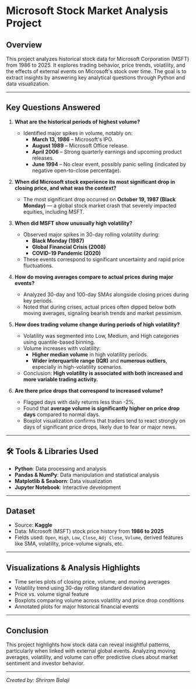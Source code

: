 
# Microsoft Stock Market Analysis Project

## Overview
This project analyzes historical stock data for Microsoft Corporation (MSFT) from 1986 to 2025. It explores trading behavior, price trends, volatility, and the effects of external events on Microsoft's stock over time. The goal is to extract insights by answering key analytical questions through Python and data visualization.

---

## Key Questions Answered

1. **What are the historical periods of highest volume?**  
   - Identified major spikes in volume, notably on:
     - **March 13, 1986** – Microsoft's IPO.
     - **August 1989** – Microsoft Office release.
     - **April 2006** – Strong quarterly earnings and upcoming product releases.
     - **June 1994** – No clear event, possibly panic selling (indicated by negative open-to-close percentage).

2. **When did Microsoft stock experience its most significant drop in closing price, and what was the context?**  
   - The most significant drop occurred on **October 19, 1987 (Black Monday)** — a global stock market crash that severely impacted equities, including MSFT.

3. **When did MSFT show unusually high volatility?**  
   - Observed major spikes in 30-day rolling volatility during:
     - **Black Monday (1987)**
     - **Global Financial Crisis (2008)**
     - **COVID-19 Pandemic (2020)**
   - These events correspond to significant uncertainty and rapid price fluctuations.

4. **How do moving averages compare to actual prices during major events?**  
   - Analyzed 30-day and 100-day SMAs alongside closing prices during key periods.
   - Noted that during crises, actual prices often dipped below both moving averages, signaling bearish trends and market pessimism.

5. **How does trading volume change during periods of high volatility?**  
   - Volatility was segmented into Low, Medium, and High categories using quantile-based binning.
   - Volume increases with volatility:
     - **Higher median volume** in high volatility periods.
     - **Wider interquartile range (IQR)** and **numerous outliers**, especially in high-volatility scenarios.
   - Conclusion: **High volatility is associated with both increased and more variable trading activity.**

6. **Are there price drops that correspond to increased volume?**  
   - Flagged days with daily returns less than -2%.
   - Found that **average volume is significantly higher on price drop days** compared to normal days.
   - Boxplot visualization confirms that traders tend to react strongly on days of significant price drops, likely due to fear or major news.

---

## 🛠️ Tools & Libraries Used
- **Python**: Data processing and analysis
- **Pandas & NumPy**: Data manipulation and statistical analysis
- **Matplotlib & Seaborn**: Data visualization
- **Jupyter Notebook**: Interactive development

---

##  Dataset
- Source: **Kaggle**
- Data: Microsoft (MSFT) stock price history from **1986 to 2025**
- Fields used: `Open`, `High`, `Low`, `Close`, `Adj Close`, `Volume`, derived features like SMA, volatility, price-volume signals, etc.

---

##  Visualizations & Analysis Highlights
- Time series plots of closing price, volume, and moving averages
- Volatility trend using 30-day rolling standard deviation
- Price vs. volume signal feature
- Boxplots comparing volume across volatility and price drop conditions
- Annotated plots for major historical financial events

---

##  Conclusion
This project highlights how stock data can reveal insightful patterns, particularly when linked with external global events. Analyzing moving averages, volatility, and volume can offer predictive clues about market sentiment and investor behavior.

---

 *Created by: Shriram Balaji*
